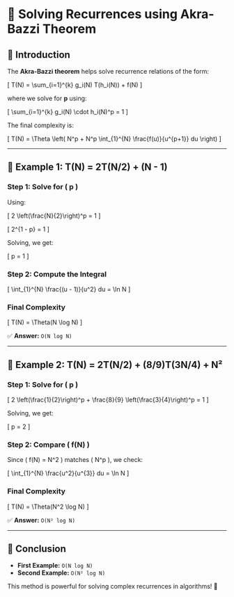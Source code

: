 # 📌 Solving Recurrences using Akra-Bazzi Theorem

## 🚀 Introduction
The **Akra-Bazzi theorem** helps solve recurrence relations of the form:

\[
T(N) = \sum_{i=1}^{k} g_i(N) T(h_i(N)) + f(N)
\]

where we solve for **p** using:

\[
\sum_{i=1}^{k} g_i(N) \cdot h_i(N)^p = 1
\]

The final complexity is:

\[
T(N) = \Theta \left( N^p + N^p \int_{1}^{N} \frac{f(u)}{u^{p+1}} du \right)
\]

---

## 📌 Example 1: **T(N) = 2T(N/2) + (N - 1)**

### **Step 1: Solve for \( p \)**
Using:

\[
2 \left(\frac{N}{2}\right)^p = 1
\]

\[
2^{1 - p} = 1
\]

Solving, we get:

\[
p = 1
\]

### **Step 2: Compute the Integral**
\[
\int_{1}^{N} \frac{(u - 1)}{u^2} du = \ln N
\]

### **Final Complexity**
\[
T(N) = \Theta(N \log N)
\]

✅ **Answer:** `O(N log N)`

---

## 📌 Example 2: **T(N) = 2T(N/2) + (8/9)T(3N/4) + N²**

### **Step 1: Solve for \( p \)**
\[
2 \left(\frac{1}{2}\right)^p + \frac{8}{9} \left(\frac{3}{4}\right)^p = 1
\]

Solving, we get:

\[
p = 2
\]

### **Step 2: Compare \( f(N) \)**
Since \( f(N) = N^2 \) matches \( N^p \), we check:

\[
\int_{1}^{N} \frac{u^2}{u^{3}} du = \ln N
\]

### **Final Complexity**
\[
T(N) = \Theta(N^2 \log N)
\]

✅ **Answer:** `O(N² log N)`

---

## 🎯 **Conclusion**
- **First Example:** `O(N log N)`
- **Second Example:** `O(N² log N)`

This method is powerful for solving complex recurrences in algorithms! 🚀
